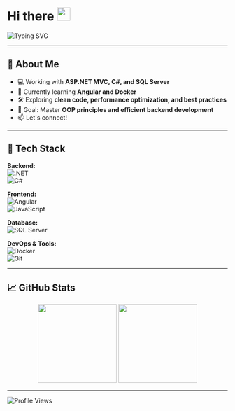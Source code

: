 # Hi there <img src="https://media.giphy.com/media/hvRJCLFzcasrR4ia7z/giphy.gif" width="30px">  

<img src="https://readme-typing-svg.herokuapp.com?font=Fira+Code&weight=600&size=22&duration=2000&pause=1000&color=36BCF7&width=600&lines=I'm+JP%2C+a+Junior+.NET+Developer!;Passionate+about+clean+code+%26+optimization;Exploring+Angular+and+Docker;Open+to+collaboration+%26+learning!" alt="Typing SVG" />

---

## 🔹 About Me  
- 💻 Working with **ASP.NET MVC, C#, and SQL Server**  
- 🌱 Currently learning **Angular and Docker**  
- 🛠️ Exploring **clean code, performance optimization, and best practices**  
- 🎯 Goal: Master **OOP principles and efficient backend development**  
- 📫 Let's connect!

---

## 🔧 Tech Stack  
**Backend:**  
![.NET](https://img.shields.io/badge/.NET-512BD4?style=for-the-badge&logo=dotnet&logoColor=white)  
![C#](https://img.shields.io/badge/C%23-239120?style=for-the-badge&logo=c-sharp&logoColor=white)  

**Frontend:**  
![Angular](https://img.shields.io/badge/Angular-DD0031?style=for-the-badge&logo=angular&logoColor=white)  
![JavaScript](https://img.shields.io/badge/JavaScript-F7DF1E?style=for-the-badge&logo=javascript&logoColor=black)  

**Database:**  
![SQL Server](https://img.shields.io/badge/SQL%20Server-CC2927?style=for-the-badge&logo=microsoft-sql-server&logoColor=white)  

**DevOps & Tools:**  
![Docker](https://img.shields.io/badge/Docker-2496ED?style=for-the-badge&logo=docker&logoColor=white)  
![Git](https://img.shields.io/badge/Git-F05032?style=for-the-badge&logo=git&logoColor=white)  

---

## 📈 GitHub Stats  
<div align="center">
  <img src="https://github-readme-stats.vercel.app/api?username=Duavs&show_icons=true&theme=dark" height="180px"/>
  <img src="https://github-readme-streak-stats.herokuapp.com?user=Duavs&theme=dark&hide_border=true" height="180px"/>
</div>

---

![Profile Views](https://komarev.com/ghpvc/?username=Duavs&color=blue&style=flat-square)
